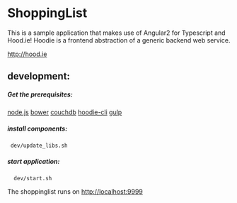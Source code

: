 # ShoppingList

This is a sample application that makes use of Angular2 for Typescript and Hood.ie!
Hoodie is a frontend abstraction of a generic backend web service.

 <http://hood.ie>

## development:

##### Get the prerequisites:

[node.js](https://nodejs.org/en/)
[bower](http://bower.io/)
[couchdb](http://couchdb.apache.org/)
[hoodie-cli](http://hood.ie)
[gulp](http://gulpjs.com/)

##### install components:
     dev/update_libs.sh


##### start application:
      dev/start.sh

The shoppinglist runs on <http://localhost:9999>